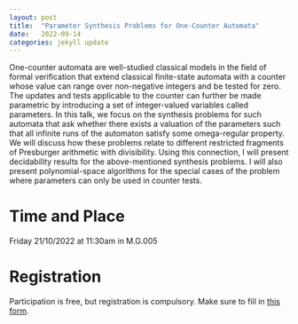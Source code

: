 ```yaml
---
layout: post
title:  "Parameter Synthesis Problems for One-Counter Automata"
date:   2022-09-14
categories: jekyll update
---
```


One-counter automata are well-studied classical models in the field of formal
verification that extend classical finite-state automata with a counter whose
value can range over non-negative integers and be tested for zero. The updates
and tests applicable to the counter can further be made parametric by
introducing a set of integer-valued variables called parameters. In this talk,
we focus on the synthesis problems for such automata that ask whether there
exists a valuation of the parameters such that all infinite runs of the
automaton satisfy some omega-regular property. We will discuss how these
problems relate to different restricted fragments of Presburger arithmetic
with divisibility. Using this connection, I will present decidability results
for the above-mentioned synthesis problems. I will also present
polynomial-space algorithms for the special cases of the problem where
parameters can only be used in counter tests.

# Time and Place
Friday 21/10/2022 at 11:30am in M.G.005

# Registration
Participation is free, but registration is compulsory.
Make sure to fill in [this form](https://forms.gle/Wqdv5fg8ebth63Wv5).

